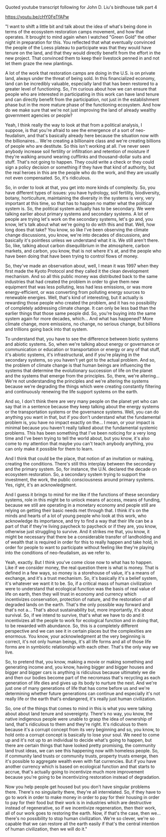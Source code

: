 Quoted youtube transcript following for John D. Liu's birdhouse talk part 4

https://youtu.be/cHY0FeTfAPw

"I want to shift a little bit and talk about the idea of what's being done in terms of the ecosystem restoration camps movement, and how that operates. It brought to mind again when I watched "Green Gold" the other night in preparation for this. You reflected that what eventually convinced the people of the Loess plateau to participate was that they would have tenure on the land, and that they would directly benefit from the effort in the new project. That convinced them to keep their livestock penned in and not let them graze the new plantings.

A lot of the work that restoration camps are doing in the U.S. is on private land, always under the threat of being sold. In this financialized economy, land can be incredibly valuable, especially land that has been restored to a greater level of functioning. So, I'm curious about how we can ensure that people who are interested in participating in this work can have land tenure and can directly benefit from the participation, not just in the establishment phase but in the more mature phase of the functioning ecosystem. And how do we make sure that we're not just improving the land of already wealthy government agencies or people?

Yeah, I think really the way to look at that from a political analysis, I suppose, is that you're afraid to see the emergence of a sort of neo-feudalism, and that's basically already here because the situation now with the billionaires... We're creating a billionaire class and we're creating billions of people who are destitute. So this isn't working at all. I've never seen anybody increase soil fertility or infiltration and retention of moisture if they're walking around wearing cufflinks and thousand-dollar suits and stuff. That's not going to happen. They could write a check or they could sign a policy decision or something if they have that kind of authority, but the real heroes in this are the people who do the work, and they are usually not even compensated. So, it's ridiculous.

So, in order to look at that, you get into more kinds of complexity. So, you have different types of issues: you have hydrology, soil fertility, biodiversity, botany, horticulture, maintaining the diversity in the systems is very, very important at this time, so that has to happen no matter what the political system is. So, the political system actually has to be secondary. We were talking earlier about primary systems and secondary systems. A lot of people are trying let's work on the secondary systems, let's go and, you know, let's talk about what we're going to do with this and that. Well, how long does that take? You know, so like I've been observing the climate change discussions, you know, we're into decades of discussions, and basically it's pointless unless we understand what it is. We still aren't there. So, like, talking about carbon disequilibrium in the atmosphere, carbon markets, and carbon, you know, that is not where it's at, and the people who have been doing that have been trying to control flows of money.

So, they've made an observation about, well, I mean it was 1997 when they first made the Kyoto Protocol and they called it the clean development mechanism. And so all this public money was distributed back to the same industries that had created the problem in order to give them new equipment that was less polluting, less had less emissions, or was more energy-efficient, or was converting from polluting energy sources to renewable energies. Well, that's kind of interesting, but it actually is rewarding those people who created the problem, and it has no possibility of completely addressing climate change. It can only be less bad than the earlier things that those same people did. So, you're buying into the same system again for more decades, which... And what has happened? More climate change, more emissions, no change, no serious change, but billions and trillions going back into that system.

To understand that, you have to see the difference between biotic systems and abiotic systems. So, when we're talking about energy or governance or communication or education or transportation or energy or any of that stuff, it's abiotic systems, it's infrastructural, and if you're playing in the secondary systems, so you haven't yet got to the actual problem. And so, the problem of climate change is that human beings are influencing the systems that determine the evolutionary succession of life on the planet and the systems that emerge from the principles. So, there, we're altering... We're not understanding the principles and we're altering the systems because we're degrading the things which were creating constantly filtering and continuously renewing the life support systems on the earth.

And so, I don't think there are very many people on the planet yet who can say that in a sentence because they keep talking about the energy systems or the transportation systems or the governance systems. Well, you can do anything you want in that, but if you don't understand what the fundamental problem is, you have no impact exactly on the... I mean, or your impact is minimal because you haven't really talked about the fundamental systemic problems. This has been something that I've been noticing for a very long time and I've been trying to tell the world about, but you know, it's also come to my attention that maybe you can't teach anybody anything, you can only make it possible for them to learn.

And I think that could be the place, that notion of an invitation or making, creating the conditions. There's still this interplay between the secondary and the primary system. So, for instance, the U.N. declared the decade on ecosystem restoration. So, a secondary system trying to support the investment, the work, the public consciousness around primary systems. Yes, right, it's an acknowledgment.

And I guess it brings to mind for me like if the functions of these secondary systems, role in this might be to unlock means of access, means of funding, because we still are operating in a monetary economy and people still are relying on getting their basic needs met through that. I think it's on the minds and hearts of a lot of young people who look at this work, who acknowledge its importance, and try to find a way that their life can be a part of that if they're living paycheck to paycheck or if they are, you know, otherwise just struggling to survive. And it strikes me that, you know, it might be necessary that there be a considerable transfer of landholding and of wealth that is required in order for this to really happen and take hold, in order for people to want to participate without feeling like they're playing into the conditions of neo-feudalism, as we refer to.

Yeah, exactly. But I think you've come close now to what has to happen. Like if we consider money, the real question there is what is money. That is defined in a few ways, so money is a storehouse of value, it's a means of exchange, and it's a trust mechanism. So, it's basically it's a belief system, it's whatever we want it to be. So, if a critical mass of human civilization were to understand that ecological function was the basis of real value of life on earth, then they will trust in economy and currency which incentivizes conservation, protection of nature, and the restoration of all degraded lands on the earth. That's the only possible way forward and that's not a... That's about sustainability but, more importantly, it's about survival. So, if we intend to survive, that's what we have to do and it incentivizes all the people to work for ecological function and in doing that, to be rewarded with abundance. So, this is a completely different perspective and we can see it in certain places but the complexities are enormous. You know, your acknowledgment at the very beginning is correct, it's not only human beings, it's all life forms and all of those life forms are in symbiotic relationship with each other. That's the only way we live.

So, to pretend that, you know, making a movie or making something and generating income and, you know, having bigger and bigger houses and bigger and bigger cars is anything is ridiculous because ultimately we die and then our bodies become part of the necromass that's recycling as each generation of life dies and gives up its body to nurture the next. And we're just one of many generations of life that has come before us and we're determining whether future generations can continue and especially it's not really life or the earth that's endangered, it's really just human civilization.

So, one of the things that comes to mind in this is what you were talking about about land tenure and sovereignty. There's no way, you know, the native indigenous people were unable to grasp the idea of ownership of land, that's ridiculous to them and they're right. It's ridiculous to them because it's a corrupt concept from its very beginning and so, you know, to hold onto a corrupt concept is basically to lose your soul. We need to come up and it's not up to an individual to decide what's going to happen, but there are certain things that have looked pretty promising, the community land trust ideas, we can see this happening now with homeless people. So, if community land trusts or community trusts, property trusts emerge, then it's possible to aggregate wealth even with fiat currencies. But if you have another currency which is based on ecological function and that starts to accrue, that's actually going to incentivize much more improvement because you're going to be incentivizing restoration instead of degradation.

Now you help people get housed but you don't have singular problems there. There's no singularity there, they're all interrelated. So, if they have to go to work in order to make money in order to pay for their housing in order to pay for their food but their work is in industries which are destructive instead of regenerative, so if we incentivize regeneration, then their work, all of our work goes to restoring the earth. Now, if that's the case, then we... there's no possibility to stop human civilization. We're so clever, we're so capable that we can restore all the earth easily if that's the central intention of human civilization, then we will do it."
